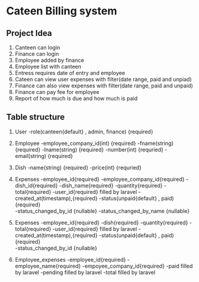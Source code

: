# Cateen Billing system


## Project Idea
1. Canteen can login
2. Finance can login
3. Employee added by finance
4. Employee list with canteen
5. Entress requires date of entry and employee
6. Cateen can view user expenses with filter(date range, paid and unpiad)
7. Finance can also view expenses with filter(date range, paid and unpaid)
8. Finance can pay fee for employee
9. Report of how much is due and how much is paid

## Table structure
1. User
    -role(canteen{default} , admin, finance) {required}

2. Employee
    -employee_company_id(int) {required}
    -fname(string) {required}
    -lname(string) {required}
    -number(int) {requried}
    -email(string) {required}

3. Dish
    -name(string) {required}
    -price(int) {requried}

4. Expenses
    -employee_id{required}
     -employee_company_id{required}
    -dish_id{required}
    -dish_name{required}
    -quantity{required}
    -total{required}
    -user_id{required} filled by laravel
    -created_at(timestamp),{required}
    -status(unpaid{default} , paid) {required}  
    -status_changed_by_id  {nullable}
    -status_changed_by_name {nullable}

4. Expenses
    -employee_id{required}
    -dish{required}
    -quantity{required}
    -total{required}
    -user_id{required} filled by laravel
    -created_at(timestamp),{required}
    -status(unpaid{default} , paid) {required}  
    -status_changed_by_id  {nullable}

5. Employee_expenses
    -employee_id{required}
    -employee_name{required}
    -empoyee_company_id{required}
    -paid filled by laravel
    -pending filled by laravel
    -total filled by laravel

    



    